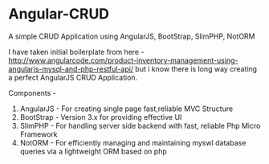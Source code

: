 # Angular-CRUD
A simple CRUD Application using AngularJS, BootStrap, SlimPHP, NotORM

I have taken initial boilerplate from here - http://www.angularcode.com/product-inventory-management-using-angularjs-mysql-and-php-restful-api/ but i know there is long way creating a perfect AngularJS CRUD Application.

Components - 

1. AngularJS - For creating single page fast,reliable MVC Structure
2. BootStrap - Version 3.x for providing effective UI
3. SlimPHP - For handling server side backend with fast, reliable Php Micro Framework
4. NotORM - For efficiently managing and maintaining myswl database queries via a lightweight ORM based on php

